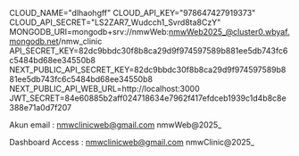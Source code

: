CLOUD_NAME="dlhaohgff"
CLOUD_API_KEY="978647427919373"
CLOUD_API_SECRET="LS2ZAR7_Wudcch1_Svrd8ta8CzY"
MONGODB_URI=mongodb+srv://nmwWeb:nmwWeb2025_@cluster0.wbyaf.mongodb.net/nmw_clinic
API_SECRET_KEY=82dc9bbdc30f8b8ca29d9f974597589b881ee5db743fc6c5484bd68ee34550b8
NEXT_PUBLIC_API_SECRET_KEY=82dc9bbdc30f8b8ca29d9f974597589b881ee5db743fc6c5484bd68ee34550b8
NEXT_PUBLIC_API_WEB_URL=http://localhost:3000
JWT_SECRET=84e60885b2aff024718634e7962f417efdceb1939c1d4b8c8e388e71a0d7f207


Akun email :
nmwclinicweb@gmail.com
nmwWeb@2025_

Dashboard Access : 
nmwclinicweb@gmail.com
nmwClinic@2025_